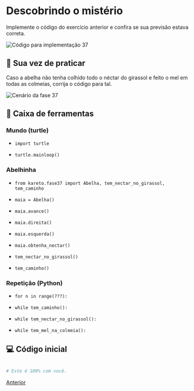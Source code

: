 # Descobrindo o mistério

Implemente o código do exercício anterior e confira se sua previsão estava correta.

![Código para implementação 37](previsao_37.png)


## 🐝 Sua vez de praticar

Caso a abelha não tenha colhido todo o néctar do girassol e feito
o mel em todas as colmeias, corrija o código para tal.

![Cenário da fase 37](cenario_37.png)

## 🧰 Caixa de ferramentas

### Mundo (turtle)

- `import turtle`

- `turtle.mainloop()`

### Abelhinha

- `from kareto.fase37 import Abelha, tem_nectar_no_girassol, tem_caminho`

- `maia = Abelha()`

- `maia.avance()`

- `maia.direita()`

- `maia.esquerda()`

- `maia.obtenha_nectar()`

- `tem_nectar_no_girassol()`

- `tem_caminho()`


### Repetição (Python)

- `for n in range(???):`

- `while tem_caminho():`

- `while tem_nectar_no_girassol():`

- `while tem_mel_na_colmeia():`

## 💻 Código inicial

```python

# Este é 100% com você.

```

[Anterior](../fase36/README.md)
